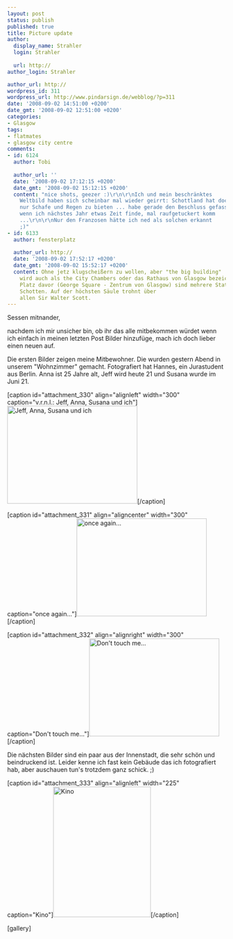 ```yaml
---
layout: post
status: publish
published: true
title: Picture update
author:
  display_name: Strahler
  login: Strahler
  
  url: http://
author_login: Strahler

author_url: http://
wordpress_id: 311
wordpress_url: http://www.pindarsign.de/webblog/?p=311
date: '2008-09-02 14:51:00 +0200'
date_gmt: '2008-09-02 12:51:00 +0200'
categories:
- Glasgow
tags:
- flatmates
- glasgow city centre
comments:
- id: 6124
  author: Tobi
  
  author_url: ''
  date: '2008-09-02 17:12:15 +0200'
  date_gmt: '2008-09-02 15:12:15 +0200'
  content: "nice shots, geezer :)\r\n\r\nIch und mein beschränktes
    Weltbild haben sich scheinbar mal wieder geirrt: Schottland hat doch mehr als
    nur Schafe und Regen zu bieten ... habe gerade den Beschluss gefasst, dass ich
    wenn ich nächstes Jahr etwas Zeit finde, mal raufgetuckert komm
    ...\r\n\r\nNur den Franzosen hätte ich ned als solchen erkannt
    ;)"
- id: 6133
  author: fensterplatz
  
  author_url: http://
  date: '2008-09-02 17:52:17 +0200'
  date_gmt: '2008-09-02 15:52:17 +0200'
  content: Ohne jetz klugscheißern zu wollen, aber "the big building"
    wird auch als the City Chambers oder das Rathaus von Glasgow bezeichnet. Auf dem
    Platz davor (George Square - Zentrum von Glasgow) sind mehrere Statuen berümter
    Schotten. Auf der höchsten Säule trohnt über
    allen Sir Walter Scott.
---
```

<p>Sessen mitnander,</p>
<p>nachdem ich mir unsicher bin, ob ihr das alle mitbekommen würdet wenn ich einfach in meinen letzten Post Bilder hinzufüge, mach ich doch lieber einen neuen auf.</p>
<p>Die ersten Bilder zeigen meine Mitbewohner. Die wurden gestern Abend in unserem "Wohnzimmer" gemacht. Fotografiert hat Hannes, ein Jurastudent aus Berlin. Anna ist 25 Jahre alt, Jeff wird heute 21 und Susana wurde im Juni 21.</p>
<p>[caption id="attachment_330" align="alignleft" width="300" caption="v.r.n.l.: Jeff, Anna, Susana und ich"]<a href="http://www.pindarsign.de/webblog/wp-content/uploads/2008/09/cimg9059_1.jpg"><img class="size-medium wp-image-330" src="http://www.pindarsign.de/webblog/wp-content/uploads/2008/09/cimg9059_1-300x225.jpg" alt="Jeff, Anna, Susana und ich" width="300" height="225" /></a>[/caption]</p>
<p>[caption id="attachment_331" align="aligncenter" width="300" caption="once again..."]<a href="http://www.pindarsign.de/webblog/wp-content/uploads/2008/09/cimg9060_1.jpg"><img class="size-medium wp-image-331" src="http://www.pindarsign.de/webblog/wp-content/uploads/2008/09/cimg9060_1-300x225.jpg" alt="once again..." width="300" height="225" /></a>[/caption]</p>
<p>[caption id="attachment_332" align="alignright" width="300" caption="Don&#39;t touch me..."]<a href="http://www.pindarsign.de/webblog/wp-content/uploads/2008/09/cimg9061_1.jpg"><img class="size-medium wp-image-332" src="http://www.pindarsign.de/webblog/wp-content/uploads/2008/09/cimg9061_1-300x225.jpg" alt="Don't touch me..." width="300" height="225" /></a>[/caption]</p>
<p>Die nächsten Bilder sind ein paar aus der Innenstadt, die sehr schön und beindruckend ist. Leider kenne ich fast kein Gebäude das ich fotografiert hab, aber auschauen tun's trotzdem ganz schick. ;)</p>
<p>[caption id="attachment_333" align="alignleft" width="225" caption="Kino"]<a href="http://www.pindarsign.de/webblog/wp-content/uploads/2008/09/dsc00350_1.jpg"><img class="size-medium wp-image-333" src="http://www.pindarsign.de/webblog/wp-content/uploads/2008/09/dsc00350_1-225x300.jpg" alt="Kino" width="225" height="300" /></a>[/caption]</p>
<p>[gallery]</p>
